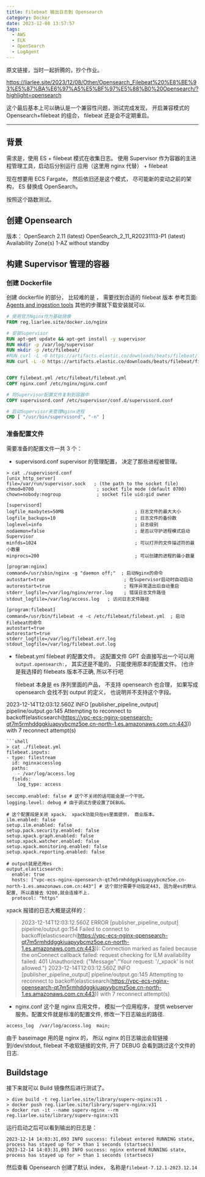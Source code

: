 ```yaml
---
title: Filebeat 输出日志到 Opensearch
category: Docker
date: 2023-12-08 13:57:57
tags:
  - AWS
  - ELK
  - OpenSearch
  - LogAgent
---
```


原文链接，当时一起折腾的，抄个作业。

https://liarlee.site/2023/12/08/Other/Opensearch_Filebeat%20%E8%BE%93%E5%87%BA%E6%97%A5%E5%BF%97%E5%88%B0%20Opensearch/?highlight=opensearch

这个最后基本上可以确认是一个兼容性问题，测试完成发现， 开启兼容模式的 Opensearch+filebeat 的组合， filebeat 还是会不定期重启。

---

## 背景

需求是，使用 ES + filebeat 模式在收集日志。
使用 Supervisor 作为容器的主进程管理工具，启动后分别运行 应用（这里用 nginx 代替） + filebeat

现在想要用 ECS Fargate， 然后依旧还是这个模式， 尽可能新的变动之前的架构， ES 替换成 OpenSearch。

<!-- more -->

按照这个路数测试。

## 创建 Opensearch

版本：
OpenSearch 2.11 (latest)
OpenSearch_2_11_R20231113-P1 (latest)
Availability Zone(s)
1-AZ without standby

## 构建 Supervisor 管理的容器

### 创建 Dockerfile

创建 dockerfile 的部分， 比较难的是 ， 需要找到合适的 filebeat 版本
参考页面: [Agents and ingestion tools](https://opensearch.org/docs/latest/tools/index/#agents-and-ingestion-tools)
其他的步骤就下载安装就可以.

```dockerfile
# 使用官方Nginx作为基础镜像
FROM reg.liarlee.site/docker.io/nginx

# 安装Supervisor
RUN apt-get update && apt-get install -y supervisor
RUN mkdir -p /var/log/supervisor
RUN mkdir -p /etc/filebeat/
#RUN curl -L -O https://artifacts.elastic.co/downloads/beats/filebeat/filebeat-8.11.3-amd64.deb && dpkg -i filebeat-8.11.3-amd64.deb
RUN curl -L -O https://artifacts.elastic.co/downloads/beats/filebeat/filebeat-oss-7.12.1-amd64.deb && dpkg -i filebeat-oss-7.12.1-amd64.deb


COPY filebeat.yml /etc/filebeat/filebeat.yml
COPY nginx.conf /etc/nginx/nginx.conf

# 将Supervisor配置文件复制到容器中
COPY supervisord.conf /etc/supervisor/conf.d/supervisord.conf

# 启动Supervisor来管理Nginx进程
CMD [ "/usr/bin/supervisord", "-n" ]
```

### 准备配置文件

需要准备的配置文件一共 3 个：

- supervisord.conf supervisor 的管理配置， 决定了那些进程被管理。

```shell
> cat ./supervisord.conf
[unix_http_server]
file=/var/run/supervisor.sock   ; (the path to the socket file)
chmod=0700                       ; socket file mode (default 0700)
chown=nobody:nogroup             ; socket file uid:gid owner

[supervisord]
logfile_maxbytes=50MB                          ; 日志文件的最大大小
logfile_backups=10                             ; 日志文件的备份数
loglevel=info                                  ; 日志级别
nodaemon=false                                 ; 是否以守护进程模式启动Supervisor
minfds=1024                                    ; 可以打开的文件描述符的最小数量
minprocs=200                                   ; 可以创建的进程的最小数量

[program:nginx]
command=/usr/sbin/nginx -g "daemon off;"  ; 启动Nginx的命令
autostart=true                             ; 在Supervisor启动时自动启动
autorestart=true                           ; 程序异常退出后自动重启
stderr_logfile=/var/log/nginx/error.log    ; 错误日志文件路径
stdout_logfile=/var/log/access.log   ; 访问日志文件路径

[program:filebeat]
command=/usr/bin/filebeat -e -c /etc/filebeat/filebeat.yml  ; 启动Filebeat的命令
autostart=true
autorestart=true
stderr_logfile=/var/log/filebeat.err.log
stdout_logfile=/var/log/filebeat.out.log
```

- filebeat.yml filebeat 的配置文件。 这配置文件 GPT 会直接写出一个可以用 `output.opensearch:`， 其实还是不能的， 只能使用原本的配置文件。 (也许是我选择的 filebeats 版本不正确, 所以不行吧

  filebeat 本身是 es 序列里面的产品， 不支持 opensearch 也合理， 如果写成 opensearch 会找不到 output 的定义， 也说明并不支持这个字段。

2023-12-14T12:03:12.560Z INFO [publisher_pipeline_output] pipeline/output.go:145 Attempting to reconnect to backoff(elasticsearch(https://vpc-ecs-nginx-opensearch-qt7m5rmhddggkiuapyybcmz5oe.cn-north-1.es.amazonaws.com.cn:443)) with 7 reconnect attempt(s)

````
```shell
> cat ./filebeat.yml
filebeat.inputs:
- type: filestream
  id: nginxaccesslog
  paths:
    - /var/log/access.log
  fields:
    log_type: access

seccomp.enabled: false # 这个不关闭的话可能会是一个干扰。
logging.level: debug # 由于调试方便设置了DEBUG。

# 这个配置段是关闭 xpack， xpack功能只在es里面提供， 商业版本。
ilm.enabled: false
setup.ilm.enabled: false
setup.pack.security.enabled: false
setup.xpack.graph.enabled: false
setup.xpack.watcher.enabled: false
setup.xpack.monitoring.enabled: false
setup.xpack.reporting.enabled: false

# output就是还用es
output.elasticsearch:
  enable: true
  hosts: ["vpc-ecs-nginx-opensearch-qt7m5rmhddggkiuapyybcmz5oe.cn-north-1.es.amazonaws.com.cn:443"] # 这个部分需要手动指定443, 因为是es的默认配置, 所以直接去 9200,就会连接不上.
  protocol: "https"
````

xpack 报错的日志大概是这样的：

> 2023-12-14T12:03:12.560Z ERROR [publisher_pipeline_output] pipeline/output.go:154 Failed to connect to backoff(elasticsearch(https://vpc-ecs-nginx-opensearch-qt7m5rmhddggkiuapyybcmz5oe.cn-north-1.es.amazonaws.com.cn:443)): Connection marked as failed because the onConnect callback failed: request checking for ILM availability failed: 401 Unauthorized: {"Message":"Your request: '/\_xpack' is not allowed."}
> 2023-12-14T12:03:12.560Z INFO [publisher_pipeline_output] pipeline/output.go:145 Attempting to reconnect to backoff(elasticsearch(https://vpc-ecs-nginx-opensearch-qt7m5rmhddggkiuapyybcmz5oe.cn-north-1.es.amazonaws.com.cn:443)) with 7 reconnect attempt(s)

- nginx.conf 这个是 nginx 应用文件， 模拟一个应用程序， 提供 webserver 服务。配置文件就是标准的配置文件, 修改一下日志输出的路径.

```shell
access_log  /var/log/access.log  main;
```

由于 baseimage 用的是 nginx 的， 所以 nginx 的日志输出会软链接到/dev/stdout, filebeat 不收软链接的文件, 开了 DEBUG 会看到跳过这个文件的日志.

## Buildstage

接下来就可以 Build 镜像然后进行测试了。

```shell
> dive build -t reg.liarlee.site/library/superv-nginx:v31 .
> docker push reg.liarlee.site/library/superv-nginx:v31
> docker run -it --name superv-nginx --rm  reg.liarlee.site/library/superv-nginx:v31
```

运行启动之后可以看到输出的日志是：

```log
2023-12-14 14:03:31,093 INFO success: filebeat entered RUNNING state, process has stayed up for > than 1 seconds (startsecs)
2023-12-14 14:03:31,093 INFO success: nginx entered RUNNING state, process has stayed up for > than 1 seconds (startsecs)
```

然后查看 Opensearch 创建了默认 index， 名称是`filebeat-7.12.1-2023.12.14`
